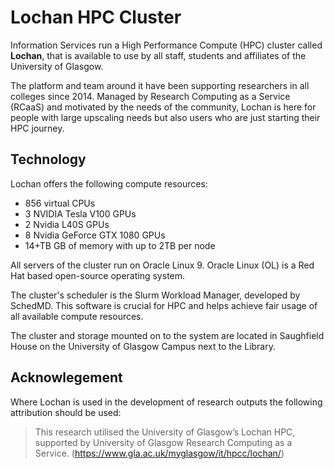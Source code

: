 # Lochan HPC Cluster
Information Services run a High Performance Compute (HPC) cluster called **Lochan**, that is available to use by all staff, students and affiliates of the University of Glasgow.

The platform and team around it have been supporting researchers in all colleges since 2014. Managed by Research Computing as a Service (RCaaS) and motivated by the needs of the community, Lochan is here for people with large upscaling needs but also users who are just starting their HPC journey.

## Technology
Lochan offers the following compute resources:

- 856 virtual CPUs
- 3 NVIDIA Tesla V100 GPUs
- 2 Nvidia L40S GPUs
- 8 Nvidia GeForce GTX 1080 GPUs
- 14+TB GB of memory with up to 2TB per node

All servers of the cluster run on Oracle Linux 9. Oracle Linux (OL) is a Red Hat based open-source operating system.

The cluster's scheduler is the Slurm Workload Manager, developed by SchedMD. This software is crucial for HPC and helps achieve fair usage of all available compute resources.

The cluster and storage mounted on to the system are located in Saughfield House on the University of Glasgow Campus next to the Library.

## Acknowlegement
Where Lochan is used in the development of research outputs the following attribution should be used:
> This research utilised the University of Glasgow’s Lochan HPC, supported by University of Glasgow Research Computing as a Service. (https://www.gla.ac.uk/myglasgow/it/hpcc/lochan/)
